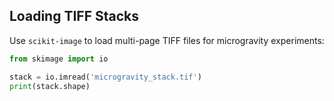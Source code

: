 ## Loading TIFF Stacks

Use `scikit-image` to load multi-page TIFF files for microgravity experiments:

```python
from skimage import io

stack = io.imread('microgravity_stack.tif')
print(stack.shape)
```
